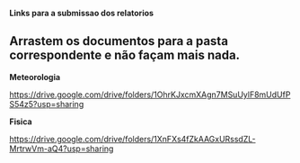 **Links para a submissao dos relatorios**

Arrastem os documentos para a pasta correspondente e não façam mais nada.
----------------------------------------------------------------------------------------------------------

**Meteorologia**

https://drive.google.com/drive/folders/1OhrKJxcmXAgn7MSuUylF8mUdUfPS54z5?usp=sharing

**Fisica**

https://drive.google.com/drive/folders/1XnFXs4fZkAAGxURssdZL-MrtrwVm-aQ4?usp=sharing
